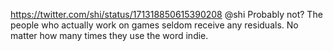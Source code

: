 https://twitter.com/shi/status/171318850615390208 @shi Probably not? The people who actually work on games seldom receive any residuals. No matter how many times they use the word indie.
